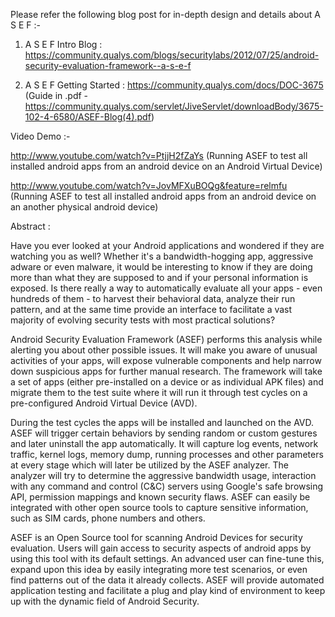 Please refer the following blog post for in-depth design and details about A S E F :-

1) A S E F Intro Blog : https://community.qualys.com/blogs/securitylabs/2012/07/25/android-security-evaluation-framework--a-s-e-f

2) A S E F Getting Started : https://community.qualys.com/docs/DOC-3675 (Guide in .pdf -https://community.qualys.com/servlet/JiveServlet/downloadBody/3675-102-4-6580/ASEF-Blog(4).pdf)

Video Demo :-

http://www.youtube.com/watch?v=PtjjH2fZaYs (Running ASEF to test all installed android apps from an android device on an Android Virtual Device)

http://www.youtube.com/watch?v=JovMFXuBOQg&feature=relmfu (Running ASEF to test all installed android apps from an android device on an another physical android device)


Abstract :

Have you ever looked at your Android applications and wondered if they are watching you as well? Whether it's a bandwidth-hogging app, aggressive adware or even malware, it would be interesting to know if they are doing more than what they are supposed to and if your personal information is exposed. Is there really a way to automatically evaluate all your apps - even hundreds of them - to harvest their behavioral data, analyze their run pattern, and at the same time provide an interface to facilitate a vast majority of evolving security tests with most practical solutions?

Android Security Evaluation Framework (ASEF) performs this analysis while alerting you about other possible issues. It will make you aware of unusual activities of your apps, will expose vulnerable components and help narrow down suspicious apps for further manual research. The framework will take a set of apps (either pre-installed on a device or as individual APK files) and migrate them to the test suite where it will run it through test cycles on a pre-configured Android Virtual Device (AVD).

During the test cycles the apps will be installed and launched on the AVD. ASEF will trigger certain behaviors by sending random or custom gestures and later uninstall the app automatically. It will capture log events, network traffic, kernel logs, memory dump, running processes and other parameters at every stage which will later be utilized by the ASEF analyzer. The analyzer will try to determine the aggressive bandwidth usage, interaction with any command and control (C&C) servers using Google's safe browsing API, permission mappings and known security flaws. ASEF can easily be integrated with other open source tools to capture sensitive information, such as SIM cards, phone numbers and others.

ASEF is an Open Source tool for scanning Android Devices for security evaluation. Users will gain access to security aspects of android apps by using this tool with its default settings. An advanced user can fine-tune this, expand upon this idea by easily integrating more test scenarios, or even find patterns out of the data it already collects. ASEF will provide automated application testing and facilitate a plug and play kind of environment to keep up with the dynamic field of Android Security.